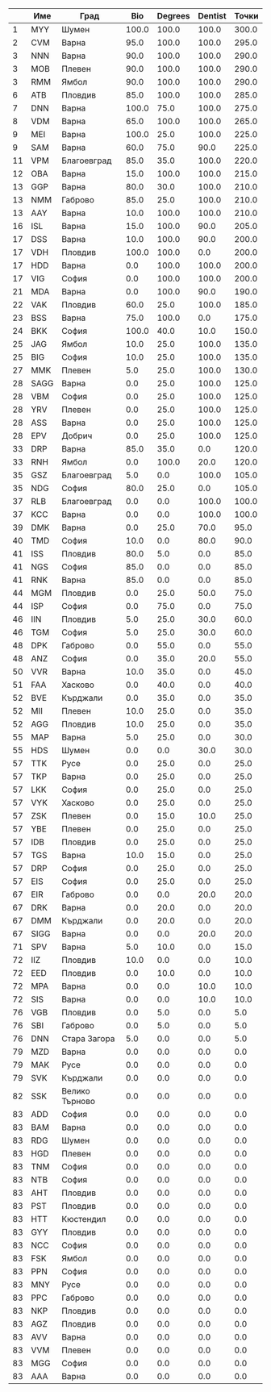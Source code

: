 | |Име|Град|Bio|Degrees|Dentist|Точки|
|---|---|---|---|---|---|---|
|1|MYY|Шумен|100.0|100.0|100.0|300.0|
|2|CVM|Варна|95.0|100.0|100.0|295.0|
|3|NNN|Варна|90.0|100.0|100.0|290.0|
|3|MOB|Плевен|90.0|100.0|100.0|290.0|
|3|RMM|Ямбол|90.0|100.0|100.0|290.0|
|6|ATB|Пловдив|85.0|100.0|100.0|285.0|
|7|DNN|Варна|100.0|75.0|100.0|275.0|
|8|VDM|Варна|65.0|100.0|100.0|265.0|
|9|MEI|Варна|100.0|25.0|100.0|225.0|
|9|SAM|Варна|60.0|75.0|90.0|225.0|
|11|VPM|Благоевград|85.0|35.0|100.0|220.0|
|12|OBA|Варна|15.0|100.0|100.0|215.0|
|13|GGP|Варна|80.0|30.0|100.0|210.0|
|13|NMM|Габрово|85.0|25.0|100.0|210.0|
|13|AAY|Варна|10.0|100.0|100.0|210.0|
|16|ISL|Варна|15.0|100.0|90.0|205.0|
|17|DSS|Варна|10.0|100.0|90.0|200.0|
|17|VDH|Пловдив|100.0|100.0|0.0|200.0|
|17|HDD|Варна|0.0|100.0|100.0|200.0|
|17|VIG|София|0.0|100.0|100.0|200.0|
|21|MDA|Варна|0.0|100.0|90.0|190.0|
|22|VAK|Пловдив|60.0|25.0|100.0|185.0|
|23|BSS|Варна|75.0|100.0|0.0|175.0|
|24|BKK|София|100.0|40.0|10.0|150.0|
|25|JAG|Ямбол|10.0|25.0|100.0|135.0|
|25|BIG|София|10.0|25.0|100.0|135.0|
|27|MMK|Плевен|5.0|25.0|100.0|130.0|
|28|SAGG|Варна|0.0|25.0|100.0|125.0|
|28|VBM|София|0.0|25.0|100.0|125.0|
|28|YRV|Плевен|0.0|25.0|100.0|125.0|
|28|ASS|Варна|0.0|25.0|100.0|125.0|
|28|EPV|Добрич|0.0|25.0|100.0|125.0|
|33|DRP|Варна|85.0|35.0|0.0|120.0|
|33|RNH|Ямбол|0.0|100.0|20.0|120.0|
|35|GSZ|Благоевград|5.0|0.0|100.0|105.0|
|35|NDG|София|80.0|25.0|0.0|105.0|
|37|RLB|Благоевград|0.0|0.0|100.0|100.0|
|37|KCC|Варна|0.0|0.0|100.0|100.0|
|39|DMK|Варна|0.0|25.0|70.0|95.0|
|40|TMD|София|10.0|0.0|80.0|90.0|
|41|ISS|Пловдив|80.0|5.0|0.0|85.0|
|41|NGS|София|85.0|0.0|0.0|85.0|
|41|RNK|Варна|85.0|0.0|0.0|85.0|
|44|MGM|Пловдив|0.0|25.0|50.0|75.0|
|44|ISP|София|0.0|75.0|0.0|75.0|
|46|IIN|Пловдив|5.0|25.0|30.0|60.0|
|46|TGM|София|5.0|25.0|30.0|60.0|
|48|DPK|Габрово|0.0|55.0|0.0|55.0|
|48|ANZ|София|0.0|35.0|20.0|55.0|
|50|VVR|Варна|10.0|35.0|0.0|45.0|
|51|FAA|Хасково|0.0|40.0|0.0|40.0|
|52|BVE|Кърджали|0.0|35.0|0.0|35.0|
|52|MII|Плевен|10.0|25.0|0.0|35.0|
|52|AGG|Пловдив|10.0|25.0|0.0|35.0|
|55|MAP|Варна|5.0|25.0|0.0|30.0|
|55|HDS|Шумен|0.0|0.0|30.0|30.0|
|57|TTK|Русе|0.0|25.0|0.0|25.0|
|57|TKP|Варна|0.0|25.0|0.0|25.0|
|57|LKK|София|0.0|25.0|0.0|25.0|
|57|VYK|Хасково|0.0|25.0|0.0|25.0|
|57|ZSK|Плевен|0.0|15.0|10.0|25.0|
|57|YBE|Плевен|0.0|25.0|0.0|25.0|
|57|IDB|Пловдив|0.0|25.0|0.0|25.0|
|57|TGS|Варна|10.0|15.0|0.0|25.0|
|57|DRP|София|0.0|25.0|0.0|25.0|
|57|EIS|София|0.0|25.0|0.0|25.0|
|67|EIR|Габрово|0.0|0.0|20.0|20.0|
|67|DRK|Варна|0.0|20.0|0.0|20.0|
|67|DMM|Кърджали|0.0|20.0|0.0|20.0|
|67|SIGG|Варна|0.0|0.0|20.0|20.0|
|71|SPV|Варна|5.0|10.0|0.0|15.0|
|72|IIZ|Пловдив|10.0|0.0|0.0|10.0|
|72|EED|Пловдив|0.0|10.0|0.0|10.0|
|72|MPA|Варна|0.0|0.0|10.0|10.0|
|72|SIS|Варна|0.0|0.0|10.0|10.0|
|76|VGB|Пловдив|0.0|5.0|0.0|5.0|
|76|SBI|Габрово|0.0|5.0|0.0|5.0|
|76|DNN|Стара Загора|5.0|0.0|0.0|5.0|
|79|MZD|Варна|0.0|0.0|0.0|0.0|
|79|MAK|Русе|0.0|0.0|0.0|0.0|
|79|SVK|Кърджали|0.0|0.0|0.0|0.0|
|82|SSK|Велико Търново|0.0|0.0|0.0|0.0|
|83|ADD|София|0.0|0.0|0.0|0.0|
|83|BAM|Варна|0.0|0.0|0.0|0.0|
|83|RDG|Шумен|0.0|0.0|0.0|0.0|
|83|HGD|Плевен|0.0|0.0|0.0|0.0|
|83|TNM|София|0.0|0.0|0.0|0.0|
|83|NTB|София|0.0|0.0|0.0|0.0|
|83|AHT|Пловдив|0.0|0.0|0.0|0.0|
|83|PST|Пловдив|0.0|0.0|0.0|0.0|
|83|HTT|Кюстендил|0.0|0.0|0.0|0.0|
|83|GYY|Пловдив|0.0|0.0|0.0|0.0|
|83|NCC|София|0.0|0.0|0.0|0.0|
|83|FSK|Ямбол|0.0|0.0|0.0|0.0|
|83|PPN|София|0.0|0.0|0.0|0.0|
|83|MNY|Русе|0.0|0.0|0.0|0.0|
|83|PPC|Габрово|0.0|0.0|0.0|0.0|
|83|NKP|Пловдив|0.0|0.0|0.0|0.0|
|83|AGZ|Пловдив|0.0|0.0|0.0|0.0|
|83|AVV|Варна|0.0|0.0|0.0|0.0|
|83|VVM|Плевен|0.0|0.0|0.0|0.0|
|83|MGG|София|0.0|0.0|0.0|0.0|
|83|AAA|Варна|0.0|0.0|0.0|0.0|
